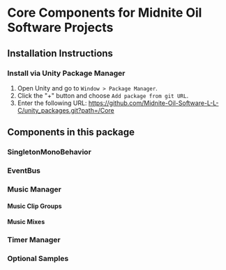 # Core Components for Midnite Oil Software Projects
## Installation Instructions

### Install via Unity Package Manager
1. Open Unity and go to `Window > Package Manager`.
2. Click the "+" button and choose `Add package from git URL`.
3. Enter the following URL: https://github.com/Midnite-Oil-Software-L-L-C/unity_packages.git?path=/Core


## Components in this package
### SingletonMonoBehavior
### EventBus
### Music Manager
#### Music Clip Groups
#### Music Mixes
### Timer Manager
### Optional Samples